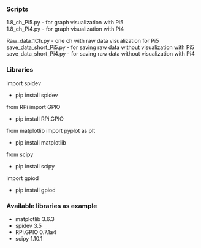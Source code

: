 ### Scripts   
1.8_ch_Pi5.py - for graph visualization with Pi5  
1.8_ch_Pi4.py - for graph visualization with Pi4  

Raw_data_1Ch.py - one ch with raw data visualization for Pi5      
save_data_short_Pi5.py - for saving raw data without visualization with Pi5  
save_data_short_Pi4.py - for saving raw data without visualization with Pi4  


### Libraries 
import spidev  
  - pip install spidev

from RPi import GPIO
  - pip install RPi.GPIO

from matplotlib import pyplot as plt   
  - pip install matplotlib

from scipy
  - pip install scipy  

import gpiod  
  - pip install gpiod

### Available libraries as example 
  - matplotlib                         3.6.3
  - spidev                             3.5  
  - RPi.GPIO                           0.7.1a4
  - scipy                              1.10.1
